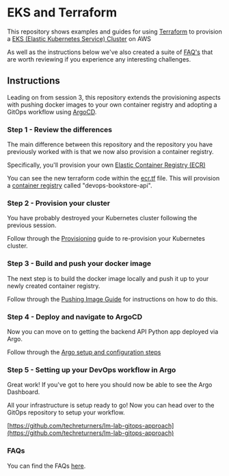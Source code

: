 # EKS and Terraform

This repository shows examples and guides for using [Terraform](https://terraform.io) to provision a [EKS (Elastic Kubernetes Service) Cluster](https://aws.amazon.com/eks/) on AWS

As well as the instructions below we've also created a suite of [FAQ's](./docs/FAQS.md) that are worth reviewing if you experience any interesting challenges.

## Instructions

Leading on from session 3, this repository extends the provisioning aspects with pushing docker images to your own container registry and adopting a GitOps workflow using [ArgoCD](https://argo-cd.readthedocs.io/en/stable/).

### Step 1 - Review the differences

The main difference between this repository and the repository you have previously worked with is that we now also provision a container registry.

Specifically, you'll provision your own [Elastic Container Registry (ECR)](https://aws.amazon.com/ecr/)

You can see the new terraform code within the [ecr.tf](./ecr.tf) file. This will provision a [container registry](https://registry.terraform.io/providers/hashicorp/aws/latest/docs/resources/ecr_repository) called "devops-bookstore-api".

### Step 2 - Provision your cluster

You have probably destroyed your Kubernetes cluster following the previous session. 

Follow through the [Provisioning](./docs/PROVISIONING.md) guide to re-provision your Kubernetes cluster.

### Step 3 - Build and push your docker image

The next step is to build the docker image locally and push it up to your newly created container registry.

Follow through the [Pushing Image Guide](./docs/PUSHINGIMAGE.md) for instructions on how to do this.

### Step 4 - Deploy and navigate to ArgoCD

Now you can move on to getting the backend API Python app deployed via Argo.

Follow through the [Argo setup and configuration steps](./docs/ARGO.md)

### Step 5 - Setting up your DevOps workflow in Argo

Great work! If you've got to here you should now be able to see the Argo Dashboard.

All your infrastructure is setup ready to go! Now you can head over to the GitOps repository to setup your workflow.

[https://github.com/techreturners/lm-lab-gitops-approach](https://github.com/techreturners/lm-lab-gitops-approach)

### FAQs

You can find the FAQs [here](./docs/FAQS.md).
